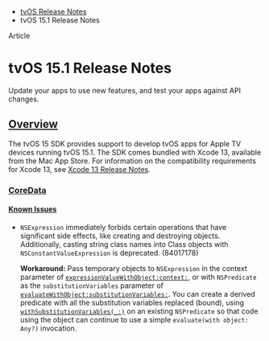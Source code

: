 - [tvOS Release Notes](https://developer.apple.com/documentation/tvos-release-notes)
- tvOS 15.1 Release Notes

Article

# tvOS 15.1 Release Notes

Update your apps to use new features, and test your apps against API changes.

## [Overview](https://developer.apple.com/documentation/tvos-release-notes/tvos-15_1-release-notes#Overview)

The tvOS 15 SDK provides support to develop tvOS apps for Apple TV devices running tvOS 15.1. The SDK comes bundled with Xcode 13, available from the Mac App Store. For information on the compatibility requirements for Xcode 13, see [Xcode 13 Release Notes](https://developer.apple.com/documentation/Xcode-Release-Notes/xcode-13-release-notes).

### [CoreData](https://developer.apple.com/documentation/tvos-release-notes/tvos-15_1-release-notes#CoreData)

#### [Known Issues](https://developer.apple.com/documentation/tvos-release-notes/tvos-15_1-release-notes#Known-Issues)

- `NSExpression` immediately forbids certain operations that have significant side effects, like creating and destroying objects. Additionally, casting string class names into Class objects with `NSConstantValueExpression` is deprecated. (84017178)

  **Workaround:** Pass temporary objects to `NSExpression` in the context parameter of [`expressionValueWithObject:context:`](https://developer.apple.com/documentation/foundation/nsexpression/1410363-expressionvaluewithobject), or with `NSPredicate` as the `substitutionVariables` parameter of [`evaluateWithObject:substitutionVariables:`](https://developer.apple.com/documentation/foundation/nspredicate/1407759-evaluatewithobject). You can create a derived predicate with all the substitution variables replaced (bound), using [`withSubstitutionVariables(_:)`](https://developer.apple.com/documentation/foundation/nspredicate/1413227-withsubstitutionvariables) on an existing `NSPredicate` so that code using the object can continue to use a simple `evaluate(with object: Any?)` invocation.
